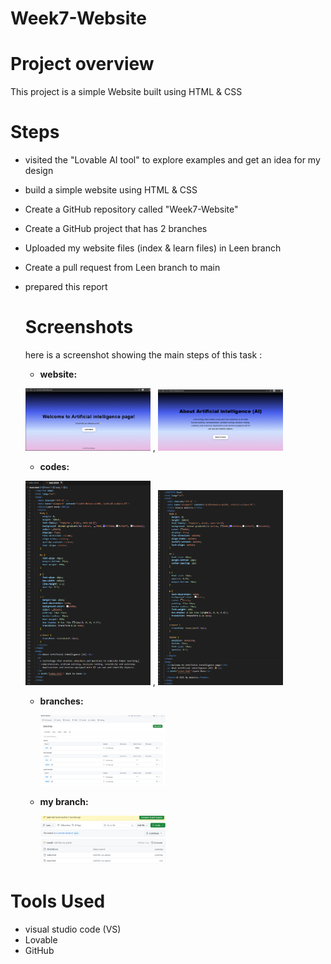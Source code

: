 # Week7-Website

# Project overview 
This project is a simple Website built using HTML & CSS

# Steps
- visited the "Lovable AI tool" to explore examples and get an idea for my design 
- build a simple website using HTML & CSS
- Create a GitHub repository called "Week7-Website" 
- Create a GitHub project that has 2 branches
- Uploaded my website files (index & learn files) in Leen branch
- Create a pull request from Leen branch to main
- prepared this report

  # Screenshots
  here is a screenshot showing the main steps of this task :
  - **website:**
 
    
  <img src="website 1.png" alt="web" width="200"/> ,  <img src="website 2.png" alt="web" width="200"/>

  
  - **codes:**
 

  <img src="code (1).png" alt="web" width="200"/> ,  <img src="code (2).png" alt="web" width="200"/>


  - **branches:**
    
 
    <img src="Branches sc.png" alt="web" width="200"/>


  - **my branch:**


     <img src="code on my Branche.png" alt="web" width="200"/>



# Tools Used
- visual studio code (VS)
- Lovable
- GitHub

   
    



  

 


  
